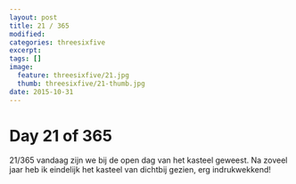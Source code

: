 ```yaml
---
layout: post
title: 21 / 365
modified:
categories: threesixfive
excerpt:
tags: []
image:
  feature: threesixfive/21.jpg
  thumb: threesixfive/21-thumb.jpg
date: 2015-10-31
---
```


# Day 21 of 365

21/365 vandaag zijn we bij de open dag van het kasteel geweest. Na zoveel jaar heb ik eindelijk het kasteel van dichtbij gezien, erg indrukwekkend!
